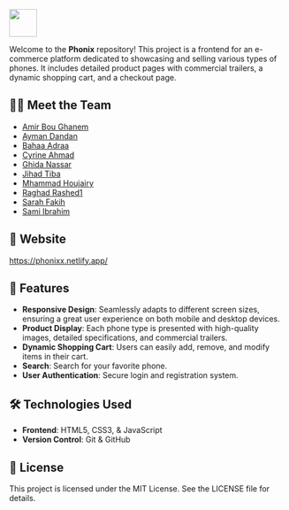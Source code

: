 <img src="https://github.com/amirbg2004/phonix/raw/main/favicon.ico" width="50" height="50"> 

Welcome to the **Phonix** repository! This project is a frontend for an e-commerce platform dedicated to showcasing and selling various types of phones. It includes detailed product pages with commercial trailers, a dynamic shopping cart, and a checkout page.

## 🤝🏻 Meet the Team

- [Amir Bou Ghanem](https://github.com/amirbg2004)
- [Ayman Dandan](https://github.com/aymandandan)
- [Bahaa Adraa](https://github.com/bahaa-adraa)
- [Cyrine Ahmad](https://github.com/cyrineAhmad)
- [Ghida Nassar](https://github.com/ghida-nassar)
- [Jihad Tiba](https://github.com/jihadtiba5)
- [Mhammad Houjairy](https://github.com/mhmdhouj)
- [Raghad Rashed1](https://github.com/RaghadRashed1)
- [Sarah Fakih](https://github.com/Sarahfakiih)
- [Sami Ibrahim](https://github.com/Samiibrahim1)

## 🔗 Website

https://phonixx.netlify.app/

## 🚀 Features

- **Responsive Design**: Seamlessly adapts to different screen sizes, ensuring a great user experience on both mobile and desktop devices.
- **Product Display**: Each phone type is presented with high-quality images, detailed specifications, and commercial trailers.
- **Dynamic Shopping Cart**: Users can easily add, remove, and modify items in their cart.
- **Search**: Search for your favorite phone.
- **User Authentication**: Secure login and registration system.

## 🛠️ Technologies Used

- **Frontend**: HTML5, CSS3, & JavaScript
- **Version Control**: Git & GitHub

## 📝 License
This project is licensed under the MIT License. See the LICENSE file for details.


